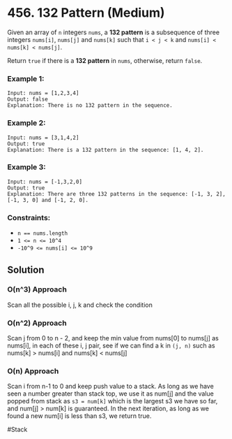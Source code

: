 # 456. 132 Pattern (Medium)

Given an array of `n` integers `nums`, a **132 pattern** is a subsequence of three integers `nums[i]`, `nums[j]` and `nums[k]` such that `i < j < k` and `nums[i] < nums[k] < nums[j]`.

Return `true` if there is a **132 pattern** in `nums`, otherwise, return `false`.

### Example 1:

```
Input: nums = [1,2,3,4]
Output: false
Explanation: There is no 132 pattern in the sequence.
```

### Example 2:

```
Input: nums = [3,1,4,2]
Output: true
Explanation: There is a 132 pattern in the sequence: [1, 4, 2].
```

### Example 3:

```
Input: nums = [-1,3,2,0]
Output: true
Explanation: There are three 132 patterns in the sequence: [-1, 3, 2], [-1, 3, 0] and [-1, 2, 0].
```

### Constraints:

- `n == nums.length`
- `1 <= n <= 10^4`
- `-10^9 <= nums[i] <= 10^9`

## Solution

### O(n^3) Approach

Scan all the possible i, j, k and check the condition

### O(n^2) Approach

Scan j from 0 to n - 2, and keep the min value from nums[0] to nums[j] as nums[i], in each of these i, j pair, see if we can find a k in `(j, n)` such as nums[k] > nums[i] and nums[k] < nums[j]

### O(n) Approach

Scan i from n-1 to 0 and keep push value to a stack. As long as we have seen a number greater than stack top, we use it as num[j] and the value popped from stack as `s3 = num[k]` which is the largest s3 we have so far, and num[j] > num[k] is guaranteed.
In the next iteration, as long as we found a new num[i] is less than s3, we return true.

#Stack
